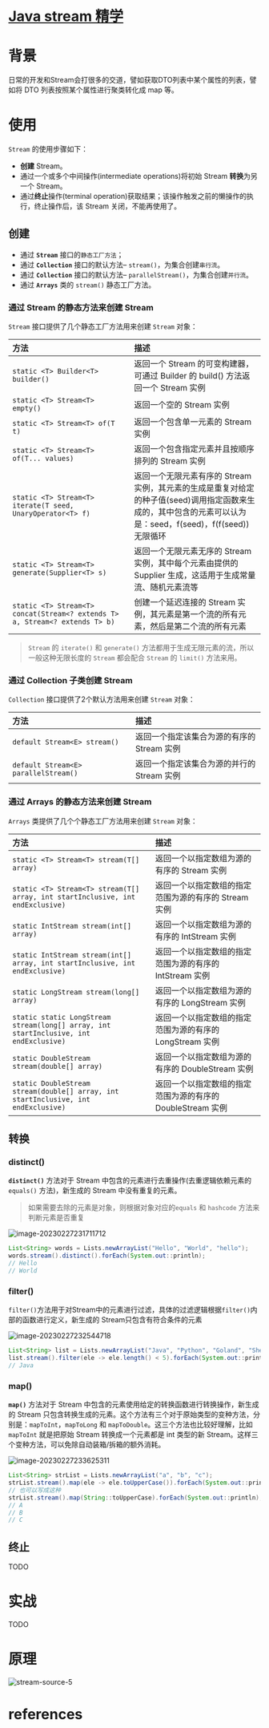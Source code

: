 # [Java stream 精学](https://github.com/Winniekun/article/issues/3)

# 背景

日常的开发和Stream会打很多的交道，譬如获取DTO列表中某个属性的列表，譬如将 DTO 列表按照某个属性进行聚类转化成 map 等。

# 使用

`Stream` 的使用步骤如下：

- **创建** Stream。
- 通过一个或多个中间操作(intermediate operations)将初始 Stream **转换**为另一个 Stream。
- 通过**终止**操作(terminal operation)获取结果；该操作触发之前的懒操作的执行，终止操作后，该 Stream 关闭，不能再使用了。

## 创建

- 通过 **`Stream`** 接口的`静态工厂方法`；
- 通过 **`Collection`** 接口的默认方法– `stream()`，为集合创建`串行流`。
- 通过 **`Collection`** 接口的默认方法– `parallelStream()`，为集合创建`并行流`。
- 通过 **`Arrays`** 类的 `stream()` 静态工厂方法。



### 通过 Stream 的静态方法来创建 Stream

`Stream` 接口提供了几个静态工厂方法用来创建 `Stream` 对象：

| 方法                                                         | 描述                                                         |
| :----------------------------------------------------------- | :----------------------------------------------------------- |
| `static <T> Builder<T> builder()`                            | 返回一个 Stream 的可变构建器，可通过 Builder 的 build() 方法返回一个 Stream 实例 |
| `static <T> Stream<T> empty()`                               | 返回一个空的 Stream 实例                                     |
| `static <T> Stream<T> of(T t)`                               | 返回一个包含单一元素的 Stream 实例                           |
| `static <T> Stream<T> of(T... values)`                       | 返回一个包含指定元素并且按顺序排列的 Stream 实例             |
| `static <T> Stream<T> iterate(T seed, UnaryOperator<T> f)`   | 返回一个无限元素有序的 Stream 实例，其元素的生成是重复对给定的种子值(seed)调用指定函数来生成的，其中包含的元素可以认为是：seed，f(seed)，f(f(seed))无限循环 |
| `static <T> Stream<T> generate(Supplier<T> s)`               | 返回一个无限元素无序的 Stream 实例，其中每个元素由提供的 Supplier 生成，这适用于生成常量流、随机元素流等 |
| `static <T> Stream<T> concat(Stream<? extends T> a, Stream<? extends T> b)` | 创建一个延迟连接的 Stream 实例，其元素是第一个流的所有元素，然后是第二个流的所有元素 |

> `Stream` 的 `iterate()` 和 `generate()` 方法都用于生成无限元素的流，所以一般这种无限长度的 `Stream` 都会配合 `Stream` 的 `limit()` 方法来用。

### 通过 Collection 子类创建 Stream

`Collection` 接口提供了2个默认方法用来创建 `Stream` 对象：

| 方法                                 | 描述                                       |
| :----------------------------------- | :----------------------------------------- |
| `default Stream<E> stream()`         | 返回一个指定该集合为源的有序的 Stream 实例 |
| `default Stream<E> parallelStream()` | 返回一个指定该集合为源的并行的 Stream 实例 |

### 通过 Arrays 的静态方法来创建 Stream

`Arrays` 类提供了几个个静态工厂方法用来创建 `Stream` 对象：

| 方法                                                         | 描述                                                       |
| :----------------------------------------------------------- | :--------------------------------------------------------- |
| `static <T> Stream<T> stream(T[] array)`                     | 返回一个以指定数组为源的有序的 Stream 实例                 |
| `static <T> Stream<T> stream(T[] array, int startInclusive, int endExclusive)` | 返回一个以指定数组的指定范围为源的有序的 Stream 实例       |
| `static IntStream stream(int[] array)`                       | 返回一个以指定数组为源的有序的 IntStream 实例              |
| `static IntStream stream(int[] array, int startInclusive, int endExclusive)` | 返回一个以指定数组的指定范围为源的有序的 IntStream 实例    |
| `static LongStream stream(long[] array)`                     | 返回一个以指定数组为源的有序的 LongStream 实例             |
| `static static LongStream stream(long[] array, int startInclusive, int endExclusive)` | 返回一个以指定数组的指定范围为源的有序的 LongStream 实例   |
| `static DoubleStream stream(double[] array)`                 | 返回一个以指定数组为源的有序的 DoubleStream 实例           |
| `static DoubleStream stream(double[] array, int startInclusive, int endExclusive)` | 返回一个以指定数组的指定范围为源的有序的 DoubleStream 实例 |

## 转换

### distinct()

**`distinct()`** 方法对于 Stream 中包含的元素进行去重操作(去重逻辑依赖元素的 `equals()` 方法)，新生成的 Stream 中没有重复的元素。

> 如果需要去除的元素是对象，则根据对象对应的`equals` 和 `hashcode` 方法来判断元素是否重复

![image-20230227231711712](https://cdn.jsdelivr.net/gh/Winniekun/cloudImg@master/uPic/image-20230227231711712.png)

```java
List<String> words = Lists.newArrayList("Hello", "World", "hello");
words.stream().distinct().forEach(System.out::println);
// Hello 
// World
```



### filter()

`filter()`方法用于对Stream中的元素进行过滤，具体的过滤逻辑根据`filter()`内部的函数进行定义，新生成的 Stream只包含有符合条件的元素

![image-20230227232544718](https://cdn.jsdelivr.net/gh/Winniekun/cloudImg@master/uPic/image-20230227232544718.png)

```java
List<String> list = Lists.newArrayList("Java", "Python", "Goland", "Shell");
list.stream().filter(ele -> ele.length() < 5).forEach(System.out::println);
// Java
```

### map()

**`map()`** 方法对于 Stream 中包含的元素使用给定的转换函数进行转换操作，新生成的 Stream 只包含转换生成的元素。这个方法有三个对于原始类型的变种方法，分别是：`mapToInt`，`mapToLong` 和 `mapToDouble`。这三个方法也比较好理解，比如 `mapToInt` 就是把原始 Stream 转换成一个元素都是 int 类型的新 Stream。这样三个变种方法，可以免除自动装箱/拆箱的额外消耗。

![image-20230227233625311](https://cdn.jsdelivr.net/gh/Winniekun/cloudImg@master/uPic/image-20230227233625311.png)

```java
List<String> strList = Lists.newArrayList("a", "b", "c");
strList.stream().map(ele -> ele.toUpperCase()).forEach(System.out::println);
// 也可以写成这种
strList.stream().map(String::toUpperCase).forEach(System.out::println);
// A
// B 
// C
```

## 终止
TODO


# 实战
TODO

# 原理
![stream-source-5](https://cdn.jsdelivr.net/gh/Winniekun/cloudImg@master/uPic/stream-source-5.jpeg)

# references
